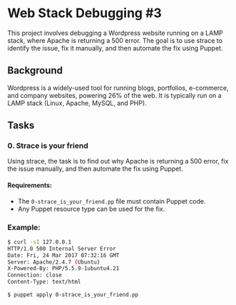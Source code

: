 # Web Stack Debugging #3

This project involves debugging a Wordpress website running on a LAMP stack, where Apache is returning a 500 error. The goal is to use strace to identify the issue, fix it manually, and then automate the fix using Puppet.

## Background

Wordpress is a widely-used tool for running blogs, portfolios, e-commerce, and company websites, powering 26% of the web. It is typically run on a LAMP stack (Linux, Apache, MySQL, and PHP).

## Tasks

### 0. Strace is your friend

Using strace, the task is to find out why Apache is returning a 500 error, fix the issue manually, and then automate the fix using Puppet.

#### Requirements:

- The `0-strace_is_your_friend.pp` file must contain Puppet code.
- Any Puppet resource type can be used for the fix.

### Example:

```bash
$ curl -sI 127.0.0.1
HTTP/1.0 500 Internal Server Error
Date: Fri, 24 Mar 2017 07:32:16 GMT
Server: Apache/2.4.7 (Ubuntu)
X-Powered-By: PHP/5.5.9-1ubuntu4.21
Connection: close
Content-Type: text/html

$ puppet apply 0-strace_is_your_friend.pp

